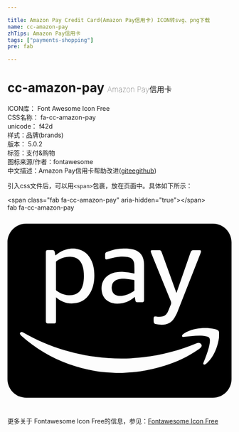 ```yaml
---

title: Amazon Pay Credit Card(Amazon Pay信用卡) ICON转svg、png下载
name: cc-amazon-pay
zhTips: Amazon Pay信用卡
tags: ["payments-shopping"]
pre: fab

---
```


# cc-amazon-pay  <small style="font-size: 60%;font-weight: 100">Amazon Pay信用卡</small>


<div class="detail-page">
<p>
<span>
ICON库：
<span class="badge-secondary badge">Font Awesome Icon Free</span> 
</span>
<br/>
<span>
CSS名称：
<span class="badge-secondary badge">fa-cc-amazon-pay</span> 
</span>
<br/>
<span>
unicode：
<span class="badge-secondary badge">f42d</span> 
<copy-btn content='f42d' btn-title=""></copy-btn>
<copy-btn :content='String.fromCodePoint(parseInt("f42d", 16))' btn-title="复制U"></copy-btn>
</span><br/><span>样式：<span class="badge-light badge">品牌(brands)</span></span>
<br/>
<span>
版本：
<span class="badge-secondary badge">5.0.2</span> 
</span><br/><span>标签：<span class="badge-light badge"><router-link to="/tags/payments-shopping.html">支付&购物</router-link></span></span>
<br/>
<span>图标来源/作者：<span class="badge-light badge">fontawesome</span></span> 
<br/>
<span class="zh-detail">中文描述：<span class="badge-primary badge">Amazon Pay信用卡</span><span class="help-link"><span>帮助改进</span>(<a href="https://gitee.com/liuwave/icon-helper/edit/master/json/fontawesome/brands/cc-amazon-pay.json" target="_blank" rel="noopener noreferrer">gitee</a><a href="https://github.com/liuwave/icon-helper/edit/master/json/fontawesome/brands/cc-amazon-pay.json" target="_blank" rel="noopener noreferrer">github</a></span>)</span><br/>
</p>
</div>
<div class="alert alert-dark">
  <i class="fab fa-cc-amazon-pay fa-xs"></i>
  <i class="fab fa-cc-amazon-pay fa-sm"></i>
  <i class="fab fa-cc-amazon-pay fa-lg"></i>
  <i class="fab fa-cc-amazon-pay fa-2x"></i>
  <i class="fab fa-cc-amazon-pay fa-3x"></i>
  <i class="fab fa-cc-amazon-pay fa-5x"></i>
  <i class="fab fa-cc-amazon-pay fa-7x"></i>
</div>
<div>
  <p>引入css文件后，可以用<code>&lt;span&gt;</code>包裹，放在页面中。具体如下所示：    
  </p>
  <div class="alert alert-primary" style="font-size: 14px">
    &lt;span class="fab fa-cc-amazon-pay" aria-hidden="true"&gt;&lt;/span&gt;
    <copy-btn content='<span class="fab fa-cc-amazon-pay" aria-hidden="true"></span>'></copy-btn>
  </div>
  <div class="alert alert-secondary">
    <i class="fab fa-cc-amazon-pay"
    style="font-size: 24px"
    aria-hidden="true"></i> fab fa-cc-amazon-pay
    <copy-btn content="fab fa-cc-amazon-pay" btn-title="复制图标名称"></copy-btn>
  </div>
</div>
<div id="svg" class="svg-wrap">
<svg xmlns="http://www.w3.org/2000/svg" viewBox="0 0 576 512"><path d="M124.7 201.8c.1-11.8 0-23.5 0-35.3v-35.3c0-1.3.4-2 1.4-2.7 11.5-8 24.1-12.1 38.2-11.1 12.5.9 22.7 7 28.1 21.7 3.3 8.9 4.1 18.2 4.1 27.7 0 8.7-.7 17.3-3.4 25.6-5.7 17.8-18.7 24.7-35.7 23.9-11.7-.5-21.9-5-31.4-11.7-.9-.8-1.4-1.6-1.3-2.8zm154.9 14.6c4.6 1.8 9.3 2 14.1 1.5 11.6-1.2 21.9-5.7 31.3-12.5.9-.6 1.3-1.3 1.3-2.5-.1-3.9 0-7.9 0-11.8 0-4-.1-8 0-12 0-1.4-.4-2-1.8-2.2-7-.9-13.9-2.2-20.9-2.9-7-.6-14-.3-20.8 1.9-6.7 2.2-11.7 6.2-13.7 13.1-1.6 5.4-1.6 10.8.1 16.2 1.6 5.5 5.2 9.2 10.4 11.2zM576 80v352c0 26.5-21.5 48-48 48H48c-26.5 0-48-21.5-48-48V80c0-26.5 21.5-48 48-48h480c26.5 0 48 21.5 48 48zm-207.5 23.9c.4 1.7.9 3.4 1.6 5.1 16.5 40.6 32.9 81.3 49.5 121.9 1.4 3.5 1.7 6.4.2 9.9-2.8 6.2-4.9 12.6-7.8 18.7-2.6 5.5-6.7 9.5-12.7 11.2-4.2 1.1-8.5 1.3-12.9.9-2.1-.2-4.2-.7-6.3-.8-2.8-.2-4.2 1.1-4.3 4-.1 2.8-.1 5.6 0 8.3.1 4.6 1.6 6.7 6.2 7.5 4.7.8 9.4 1.6 14.2 1.7 14.3.3 25.7-5.4 33.1-17.9 2.9-4.9 5.6-10.1 7.7-15.4 19.8-50.1 39.5-100.3 59.2-150.5.6-1.5 1.1-3 1.3-4.6.4-2.4-.7-3.6-3.1-3.7-5.6-.1-11.1 0-16.7 0-3.1 0-5.3 1.4-6.4 4.3-.4 1.1-.9 2.3-1.3 3.4l-29.1 83.7c-2.1 6.1-4.2 12.1-6.5 18.6-.4-.9-.6-1.4-.8-1.9-10.8-29.9-21.6-59.9-32.4-89.8-1.7-4.7-3.5-9.5-5.3-14.2-.9-2.5-2.7-4-5.4-4-6.4-.1-12.8-.2-19.2-.1-2.2 0-3.3 1.6-2.8 3.7zM242.4 206c1.7 11.7 7.6 20.8 18 26.6 9.9 5.5 20.7 6.2 31.7 4.6 12.7-1.9 23.9-7.3 33.8-15.5.4-.3.8-.6 1.4-1 .5 3.2.9 6.2 1.5 9.2.5 2.6 2.1 4.3 4.5 4.4 4.6.1 9.1.1 13.7 0 2.3-.1 3.8-1.6 4-3.9.1-.8.1-1.6.1-2.3v-88.8c0-3.6-.2-7.2-.7-10.8-1.6-10.8-6.2-19.7-15.9-25.4-5.6-3.3-11.8-5-18.2-5.9-3-.4-6-.7-9.1-1.1h-10c-.8.1-1.6.3-2.5.3-8.2.4-16.3 1.4-24.2 3.5-5.1 1.3-10 3.2-15 4.9-3 1-4.5 3.2-4.4 6.5.1 2.8-.1 5.6 0 8.3.1 4.1 1.8 5.2 5.7 4.1 6.5-1.7 13.1-3.5 19.7-4.8 10.3-1.9 20.7-2.7 31.1-1.2 5.4.8 10.5 2.4 14.1 7 3.1 4 4.2 8.8 4.4 13.7.3 6.9.2 13.9.3 20.8 0 .4-.1.7-.2 1.2-.4 0-.8 0-1.1-.1-8.8-2.1-17.7-3.6-26.8-4.1-9.5-.5-18.9.1-27.9 3.2-10.8 3.8-19.5 10.3-24.6 20.8-4.1 8.3-4.6 17-3.4 25.8zM98.7 106.9v175.3c0 .8 0 1.7.1 2.5.2 2.5 1.7 4.1 4.1 4.2 5.9.1 11.8.1 17.7 0 2.5 0 4-1.7 4.1-4.1.1-.8.1-1.7.1-2.5v-60.7c.9.7 1.4 1.2 1.9 1.6 15 12.5 32.2 16.6 51.1 12.9 17.1-3.4 28.9-13.9 36.7-29.2 5.8-11.6 8.3-24.1 8.7-37 .5-14.3-1-28.4-6.8-41.7-7.1-16.4-18.9-27.3-36.7-30.9-2.7-.6-5.5-.8-8.2-1.2h-7c-1.2.2-2.4.3-3.6.5-11.7 1.4-22.3 5.8-31.8 12.7-2 1.4-3.9 3-5.9 4.5-.1-.5-.3-.8-.4-1.2-.4-2.3-.7-4.6-1.1-6.9-.6-3.9-2.5-5.5-6.4-5.6h-9.7c-5.9-.1-6.9 1-6.9 6.8zM493.6 339c-2.7-.7-5.1 0-7.6 1-43.9 18.4-89.5 30.2-136.8 35.8-14.5 1.7-29.1 2.8-43.7 3.2-26.6.7-53.2-.8-79.6-4.3-17.8-2.4-35.5-5.7-53-9.9-37-8.9-72.7-21.7-106.7-38.8-8.8-4.4-17.4-9.3-26.1-14-3.8-2.1-6.2-1.5-8.2 2.1v1.7c1.2 1.6 2.2 3.4 3.7 4.8 36 32.2 76.6 56.5 122 72.9 21.9 7.9 44.4 13.7 67.3 17.5 14 2.3 28 3.8 42.2 4.5 3 .1 6 .2 9 .4.7 0 1.4.2 2.1.3h17.7c.7-.1 1.4-.3 2.1-.3 14.9-.4 29.8-1.8 44.6-4 21.4-3.2 42.4-8.1 62.9-14.7 29.6-9.6 57.7-22.4 83.4-40.1 2.8-1.9 5.7-3.8 8-6.2 4.3-4.4 2.3-10.4-3.3-11.9zm50.4-27.7c-.8-4.2-4-5.8-7.6-7-5.7-1.9-11.6-2.8-17.6-3.3-11-.9-22-.4-32.8 1.6-12 2.2-23.4 6.1-33.5 13.1-1.2.8-2.4 1.8-3.1 3-.6.9-.7 2.3-.5 3.4.3 1.3 1.7 1.6 3 1.5.6 0 1.2 0 1.8-.1l19.5-2.1c9.6-.9 19.2-1.5 28.8-.8 4.1.3 8.1 1.2 12 2.2 4.3 1.1 6.2 4.4 6.4 8.7.3 6.7-1.2 13.1-2.9 19.5-3.5 12.9-8.3 25.4-13.3 37.8-.3.8-.7 1.7-.8 2.5-.4 2.5 1 4 3.4 3.5 1.4-.3 3-1.1 4-2.1 3.7-3.6 7.5-7.2 10.6-11.2 10.7-13.8 17-29.6 20.7-46.6.7-3 1.2-6.1 1.7-9.1.2-4.7.2-9.6.2-14.5z"/></svg>
</div>
<detail full-name='fa-cc-amazon-pay'></detail>
    
<div><p>更多关于  Fontawesome Icon Free的信息，参见：<a target="_blank" href="https://iconhelper.cn/fontawesome.html">Fontawesome Icon Free</a>
</p></div>
